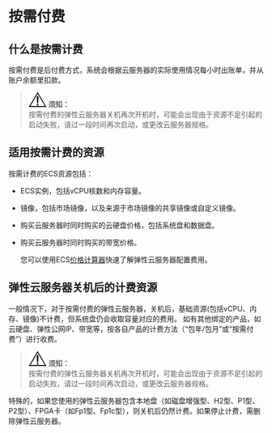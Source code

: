 # 按需付费<a name="ZH-CN_TOPIC_0176394304"></a>

## 什么是按需计费<a name="section1190011151819"></a>

按需付费是后付费方式，系统会根据云服务器的实际使用情况每小时出账单，并从账户余额里扣款。

>![](public_sys-resources/icon-notice.gif) **须知：**   
>按需付费的弹性云服务器关机再次开机时，可能会出现由于资源不足引起的启动失败，请过一段时间再次启动，或更改云服务器规格。  

## 适用按需计费的资源<a name="section127316551620"></a>

按需计费的ECS资源包括：

-   ECS实例，包括vCPU核数和内存容量。
-   镜像，包括市场镜像，以及来源于市场镜像的共享镜像或自定义镜像。
-   购买云服务器时同时购买的云硬盘价格，包括系统盘和数据盘。
-   购买云服务器时同时购买的带宽价格。

    您可以使用ECS[价格计算器](https://www.huaweicloud.com/pricing.html#/ecs)快速了解弹性云服务器配置费用。


## 弹性云服务器关机后的计费资源<a name="section1592644217169"></a>

一般情况下，对于按需付费的弹性云服务器，关机后，基础资源\(包括vCPU、内存、镜像\)不计费，但系统盘仍会收取容量对应的费用。 如有其他绑定的产品，如云硬盘、弹性公网IP、带宽等，按各自产品的计费方法（“包年/包月”或“按需付费”）进行收费。

>![](public_sys-resources/icon-notice.gif) **须知：**   
>按需付费的弹性云服务器关机再次开机时，可能会出现由于资源不足引起的启动失败，请过一段时间再次启动，或更改云服务器规格。  

特殊的，如果您使用的弹性云服务器包含本地盘（如磁盘增强型、H2型、P1型、P2型）、FPGA卡（如Fp1型、Fp1c型），则关机后仍然计费。如果停止计费，需删除弹性云服务器。

